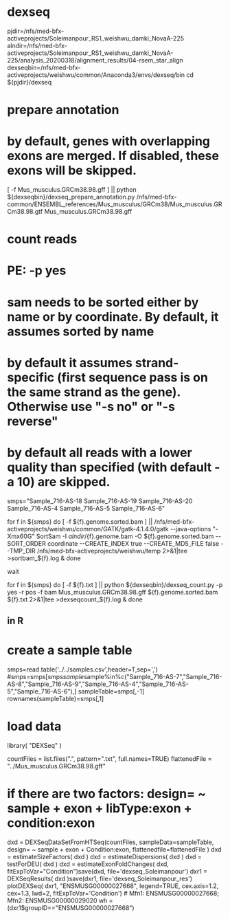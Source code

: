 # dexseq

  pjdir=/nfs/med-bfx-activeprojects/Soleimanpour_RS1_weishwu_damki_NovaA-225
  alndir=/nfs/med-bfx-activeprojects/Soleimanpour_RS1_weishwu_damki_NovaA-225/analysis_20200318/alignment_results/04-rsem_star_align
  dexseqbin=/nfs/med-bfx-activeprojects/weishwu/common/Anaconda3/envs/dexseq/bin
  cd ${pjdir}/dexseq

  # prepare annotation
  # by default, genes with overlapping exons are merged. If disabled, these exons will be skipped.
  [ -f Mus_musculus.GRCm38.98.gff ] || python ${dexseqbin}/dexseq_prepare_annotation.py /nfs/med-bfx-common/ENSEMBL_references/Mus_musculus/GRCm38/Mus_musculus.GRCm38.98.gtf Mus_musculus.GRCm38.98.gff

  # count reads
  # PE: -p yes
  # sam needs to be sorted either by name or by coordinate. By default, it assumes sorted by name
  # by default it assumes strand-specific (first sequence pass is on the same strand as the gene). Otherwise use "-s no" or "-s reverse"
  # by default all reads with a lower quality than specified (with default -a 10) are skipped.
  smps="Sample_716-AS-18 Sample_716-AS-19 Sample_716-AS-20 Sample_716-AS-4 Sample_716-AS-5 Sample_716-AS-6"

  for f in ${smps}
  do
  [ -f ${f}.genome.sorted.bam ] || /nfs/med-bfx-activeprojects/weishwu/common/GATK/gatk-4.1.4.0/gatk --java-options "-Xmx60G" SortSam -I ${alndir}/${f}.genome.bam -O ${f}.genome.sorted.bam --SORT_ORDER coordinate --CREATE_INDEX true --CREATE_MD5_FILE false --TMP_DIR /nfs/med-bfx-activeprojects/weishwu/temp 2>&1|tee >sortbam_${f}.log &
  done

  wait

  for f in ${smps}
  do
  [ -f ${f}.txt ] || python ${dexseqbin}/dexseq_count.py -p yes -r pos -f bam Mus_musculus.GRCm38.98.gff ${f}.genome.sorted.bam ${f}.txt 2>&1|tee >dexseqcount_${f}.log &
  done


  ## in R

  # create a sample table
  smps=read.table('../../samples.csv',header=T,sep=',')
  #smps=smps[smps$sample%in%c("Sample_716-AS-18","Sample_716-AS-19","Sample_716-AS-20","Sample_716-AS-4","Sample_716-AS-5","Sample_716-AS-6"),]smps=smps[smps$sample%in%c("Sample_716-AS-7","Sample_716-AS-8","Sample_716-AS-9","Sample_716-AS-4","Sample_716-AS-5","Sample_716-AS-6"),]
  sampleTable=smps[,-1]
  rownames(sampleTable)=smps[,1]

  # load data
  library( "DEXSeq" )

  countFiles = list.files(".", pattern=".txt", full.names=TRUE)
  flattenedFile = "../Mus_musculus.GRCm38.98.gff"

  # if there are two factors: design= ~ sample + exon + libType:exon + condition:exon
  dxd = DEXSeqDataSetFromHTSeq(countFiles, sampleData=sampleTable, design= ~ sample + exon + Condition:exon, flattenedfile=flattenedFile )
  dxd = estimateSizeFactors( dxd )
  dxd = estimateDispersions( dxd )
  dxd = testForDEU( dxd )
  dxd = estimateExonFoldChanges( dxd, fitExpToVar="Condition")save(dxd, file='dexseq_Soleimanpour')
  dxr1 = DEXSeqResults( dxd )save(dxr1, file='dexseq_Soleimanpour_res')
  plotDEXSeq( dxr1, "ENSMUSG00000027668", legend=TRUE, cex.axis=1.2, cex=1.3, lwd=2, fitExpToVar='Condition') # Mfn1: ENSMUSG00000027668; Mfn2: ENSMUSG00000029020
wh = (dxr1$groupID=="ENSMUSG00000027668")


